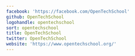 ```yaml
---
facebook: 'https://facebook.com/OpenTechSchool'
github: OpenTechSchool
logohandle: opentechschool
sort: opentechschool
title: OpenTechSchool
twitter: OpenTechSchool
website: 'https://www.opentechschool.org/'
---
```

